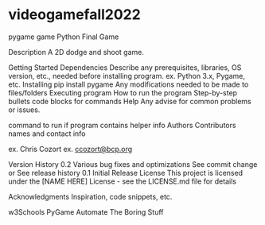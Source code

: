 # videogamefall2022
 pygame game
Python Final Game

Description
A 2D dodge and shoot game.

Getting Started
Dependencies
Describe any prerequisites, libraries, OS version, etc., needed before installing program.
ex. Python 3.x, Pygame, etc.
Installing
pip install pygame
Any modifications needed to be made to files/folders
Executing program
How to run the program
Step-by-step bullets
code blocks for commands
Help
Any advise for common problems or issues.

command to run if program contains helper info
Authors
Contributors names and contact info

ex. Chris Cozort
ex. ccozort@bcp.org

Version History
0.2
Various bug fixes and optimizations
See commit change or See release history
0.1
Initial Release
License
This project is licensed under the [NAME HERE] License - see the LICENSE.md file for details

Acknowledgments
Inspiration, code snippets, etc.

w3Schools
PyGame
Automate The Boring Stuff